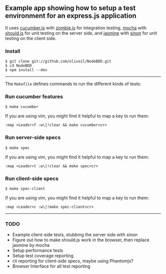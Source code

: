 ## Example app showing how to setup a test environment for an express.js application

It uses [cucumber.js](https://github.com/cucumber/cucumber-js) with [zombie.js](http://zombie.labnotes.org/) for integration testing, [mocha](http://visionmedia.github.com/mocha/) with [should.js](https://github.com/visionmedia/should.js) for unit testing on the server side, and [jasmine](http://pivotal.github.com/jasmine/) with [sinon](http://sinonjs.org/) for unit testing on the client side. 

### Install

``` shell
$ git clone git://github.com/olivoil/NodeBDD.git
$ cd NodeBDD
$ npm install --dev
```
------

The `Makefile` defines commands to run the different kinds of tests:

### Run cucumber features

``` shell
$ make cucumber
```

If you are using vim, you might find it helpful to map a key to run them:

``` vim
:map <Leader>f :w\|!clear && make cucumber<cr>
```

### Run server-side specs

``` shell
$ make spec
```

If you are using vim, you might find it helpful to map a key to run them:

``` vim
:map <Leader>t :w\|!clear && make spec<cr>
```

### Run client-side specs

``` shell
$ make spec-client
```

If you are using vim, you might find it helpful to map a key to run them:

``` vim
:map <Leader>c :w\|!make spec-client<cr>
```

------

### TODO

+ Example client-side tests, stubbing the server side with sinon
+ Figure out how to make should.js work in the browser, then replace jasmine by mocha
+ Setup performance tests
+ Setup test coverage reporting
+ cli reporting for client-side specs, maybe using Phantomjs?
+ Browser Interface for all test reporting

